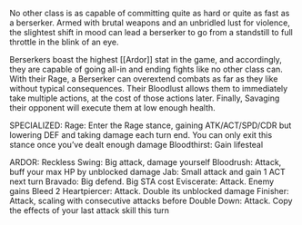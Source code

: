 No other class is as capable of committing quite as hard or quite as fast as a berserker. Armed with brutal weapons and an unbridled lust for violence, the slightest shift in mood can lead a berserker to go from a standstill to full throttle in the blink of an eye.

Berserkers boast the highest [[Ardor]] stat in the game, and accordingly, they are capable of going all-in and ending fights like no other class can. With their Rage, a Berserker can overextend combats as far as they like without typical consequences. Their Bloodlust allows them to immediately take multiple actions, at the cost of those actions later. Finally, Savaging their opponent will execute them at low enough health.

SPECIALIZED:
Rage: Enter the Rage stance, gaining ATK/ACT/SPD/CDR but lowering DEF and taking damage each turn end. You can only exit this stance once you’ve dealt enough damage
Bloodthirst: Gain lifesteal

ARDOR:
Reckless Swing: Big attack, damage yourself
Bloodrush: Attack, buff your max HP by unblocked damage
Jab: Small attack and gain 1 ACT next turn
Bravado: Big defend. Big STA cost
Eviscerate: Attack. Enemy gains Bleed 2
Heartpiercer: Attack. Double its unblocked damage
Finisher: Attack, scaling with consecutive attacks before
Double Down: Attack. Copy the effects of your last attack skill this turn